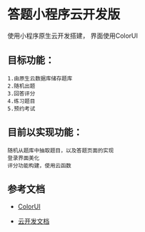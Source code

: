 # 答题小程序云开发版
使用小程序原生云开发搭建，
界面使用ColorUI


## 目标功能：
    1.由原生云数据库储存题库
    2.随机出题
    3.回答评分
    4.练习题目
    5.预约考试
    

## 目前以实现功能：
    随机从题库中抽取题目，以及答题页面的实现
    登录界面美化
    评分功能构建，使用云函数



## 参考文档
- [ColorUI](https://github.com/weilanwl/ColorUI)

- [云开发文档](https://developers.weixin.qq.com/miniprogram/dev/wxcloud/basis/getting-started.html)


